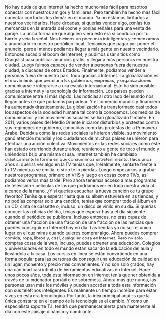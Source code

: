 No hay duda de que Internet ha hecho mucho más fácil para nosotros conectar
con nuestros amigos y familiares. Pero también ha hecho más fácil
conectar con todos los demás en el mundo. Ya no estamos limitados a nuestros vecindarios. Hace décadas, si querías vender algo,
ponías tus mercancías en la entrada del coche y ponías señales para una venta de garaje. La única forma de que alguien viera esto era si conducía por tu barrio y veía la señal. Nos hicimos un poco más inteligentes y
comenzamos a anunciarlo en nuestro periódico local. Teníamos que pagar por poner el anuncio, pero al menos podíamos llegar
a más gente en nuestro vecindario. Entonces sucedió el boom de Internet, y pudimos usar sitios como
Craigslist para publicar anuncios gratis, y llegar a más personas en nuestra ciudad. Luego fuimos capaces de vender
a personas fuera de nuestra ciudad, a ciudades de otros Estados. Finalmente, podíamos vender
a personas fuera de nuestro país, todo gracias a Internet. La globalización es el movimiento
que permite a los gobiernos, empresas, y organizaciones comunicarse e
integrarse a una escala internacional. Esto ha sido posible gracias a
Internet y la tecnología de información. Los países pueden comunicarse entre sí más rápido. Las noticias al otro lado del mundo nos
llegan antes de que podamos parpadear. Y el comercio mundial y financiero ha aumentado drásticamente. La globalización ha transformado casi todos los
aspectos de la sociedad humana tal como la conocemos. Los medios de comunicación y los
movimientos sociales se han globalizado también. En 2011, varios países del Medio Oriente iniciaron disturbios y protestas
contra sus regímenes de gobierno, conocidas como las protestas de la Primavera Árabe. Debido a cómo las redes sociales la hicieron visible, su movimiento ganó atención mundial y los ciudadanos de muchos países se unieron
para efectuar una acción colectiva. Movimientos en las redes sociales
como éste han estado ocurriendo durante años, reuniendo a gente de todo el mundo
y uniéndolos bajo una misma causa. Internet también ha cambiado drásticamente
la forma en que consumimos entretenimiento. Hace unos años si querías ver algo en la TV tenías que, literalmente, sentarte frente a tu TV
mientras se emitía, o si no te lo pierdas. Luego empezamos a grabar nuestros programas, primero en VHS y luego en cosas como TiVo, así podíamos verlos más tarde. Pero ahora tenemos acceso a más
programas de televisión y películas de las que podríamos ver en toda nuestra vida al alcance de la mano. ¿Y si querías escuchar la
nueva canción de tu grupo favorito? Tenías que esperar hasta que su álbum estuviera en las tiendas, y no podías comprar solo una canción, tenías que comprar todo el álbum en un CD, cinta de cassette o, incluso, un disco de vinilo en su día. Si querías conocer las noticias del día, tenías que esperar hasta el día siguiente
cuando el periódico se publicara. Incluso entonces, no eras capaz de obtener una fracción de una fracción de una fracción de las
noticias que puedes conseguir en Internet hoy en día. Las tiendas ya no son el único lugar
en el que miras cuando quieres comprar algo. Ahora puedes comprar comida, ropa, libros y, casi, cualquier cosa en Internet. Pero no sólo compras cosas de la web, incluso, puedes obtener una educación. Colegios y universidades en todo el mundo están sacando la educación del aula y llevándola a tu casa. Los cursos en línea se están convirtiendo en
una forma popular para las personas de conseguir una educación de calidad en un
lugar, momento y precio más convenientes. Y no son solo grados, hay una cantidad casi infinita de
herramientas educativas en Internet. Hace unos pocos años, toda esta información en Internet tenía que ser obtenida a
través de tu ordenador portátil o de sobremesa. Ahora más que nunca, las personas usan más los móviles y pueden acceder
a toda esta información con sus teléfonos inteligentes. Es realmente un tiempo increíble
para estar vivos en esta era tecnológica. Por tanto, la idea principal aquí es que la única
constante en el campo de la tecnología es el cambio. Y como un especialista soporte T.I. tendrá que permanecer alerta para mantenerte al día con este paisaje dinámico y cambiante.